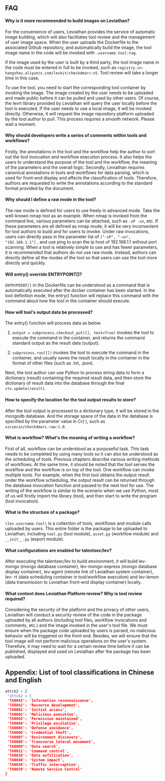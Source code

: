 ## FAQ

#### Why is it more recommended to build images on Leviathan?

  For the convenience of users, Leviathan provides the service of automatic image building, which will also facilitates tool review and the management of user image space. When the user uploads the Dockerfile to the associated Github repository, and automatically build the image, the tool image name in the code will be invoked with `.username.tool:tag`.
 
  If the image used by the user is built by a third party, the tool image name in the code must be entered in full to be invoked, such as `registry.cn-hangzhou.aliyuncs.com/levkit/checkdmarc:v5`. Tool review will take a longer time in this case.

  To use the tool, you need to start the corresponding tool container by invoking the image. The image created by the user needs to be uploaded and made public before it can be pulled and used by other users. Of course, the levrt library provided by Leviathan will query the user locally before the tool is executed. If the user needs to use a local image, it will be invoked directly. Otherwise, it will request the image repository platform uploaded by the tool author to pull. This process requires a smooth network. Please wait a moment.

#### Why should developers write a series of comments within tools and workflows?

  Firstly, the annotations in the tool and the workflow help the author to sort out the tool invocation and workflow execution process. It also helps the users to understand the purpose of the tool and the workflow, the meaning of the parameters and the overall logic. Secondly, Leviathan requires canonical annotations in tools and workflows for data parsing, which is used for front-end display and affects the classification of tools. Therefore, authors are requested to write the annotations according to the standard format provided by the document.


#### Why should I define a raw mode in the tool? 

  The raw mode is defined for users to use freely in advanced mode. Take the well-known nmap tool as an example. When nmap is invoked from the command line, various parameters can be attached, such as `-sP -sn`, etc. If these parameters are all defined as nmap mode, it will be very inconvenient for tool authors to build and for users to invoke. Under raw invocations, users can directly pass in the parameter list of `["-sP", "-sn", "192.168.1.1"]` , and use ping to scan the ip host of 192.168.1.1 without port scanning. When a tool is relatively simple to use and has fewer parameters, it is recommended that authors do not use raw mode. Instead, authors can directly define all the modes of the tool so that users can use the tool more directly and quickly.


#### Will entry() override ENTRYPOINT[]?

  `ENTRYPOINT[]` in the Dockerfile can be understood as a command that is automatically executed after the docker container has been started. In the tool definition mode, the entry() function will replace this command with the command about how the tool in the container should execute.


#### How will tool's output data be processed?

  The entry() function will process data as below.
  
1. `output = subprocess.checkout_put([], text=True)` invokes the tool to execute the command in the container, and returns the command standard output as the result data (output).

2. `subprocess.run([])` invokes the tool to execute the command in the container, and usually saves the result locally in the container in the format of other files (such as .txt, .json).

Next, the tool author can use Python to process string data to form a dictionary (result) containing the required result data, and then store the dictionary of result data into the database through the final `ctx.update(result)`.
  

#### How to specify the location for the tool output results to store?

  After the tool output is processed to a dictionary type, it will be stored in the mongodb database. And the storage space of the data in the database is specified by the parameter value in Cr( ), such as `szczecin/checkdmarc.raw:1.0`.


#### What is workflow? What's the meaning of writing a workflow?

  First of all, workflow can be understood as a purposeful task. This task needs to be completed by using many tools so it can also be understood as the scheduling of tools. Previous chapters describe various writing methods of workflows. At the same time, it should be noted that the tool serves the workflow and the workflow is on top of the tool. One workflow can invoke multiple tools. For example, when the first tool obtains the output result under the workflow scheduling, the output result can be returned through the database invocation function and passed to the next tool for use. The writing of the workflow is similar to the scenario when we use Python, most of us will firstly import the library (tool), and then start to write the program (tool invocation).
  
#### What is the structure of a package?

  `\lev.username.tool\`  is a collection of tools, workflows and module calls uploaded by users. This entire folder is the package to be uploaded to Leviathan, including `tool.py` (tool module), `asset.py` (workflow module) and `__init__.py` (export module).


#### What configurations are enabled for talentsec/lev?

  After executing the talentsec/lev to build environment, it will build lev-mongo (mongo database container), lev-mongo-express (mongo database display container), lev-agent (remote link of Leviathan system container), lev- rt (data scheduling container in tool/workflow execution) and lev-lemon (data transmission to Leviathan front-end display container) locally.


#### What content does Leviathan Platform review? Why is tool review required?

  Considering the security of the platform and the privacy of other users, Leviathan will conduct a security review of the code in the package uploaded by all authors (including tool files, workflow invocations and comments, etc.) and the image invoked in the user's tool file. We must ensure when the package code uploaded by users is parsed, no malicious behavior will be triggered on the front end. Besides, we will ensure that the tool image will not perform malicious operations on the user's system. Therefore, it may need to wait for a certain review time before it can be published, displayed and used on Leviathan after the package has been uploaded.


## Appendix: List of tool classifications in Chinese and English

```Python
attck2 = {
 "attck2 = {
 'TA0043': 'Information reconnaissance',
 'TA0042': 'Resource development',
 'TA0001': 'Initial access',
 'TA0002': 'Malicious execution',
 'TA0003': 'Permission maintained',
 'TA0004': 'Privilege escalation',
 'TA0005': 'Defense avoidance',
 'TA0006': 'Credential theft',
 'TA0007': 'Environment discovery',
 'TA0008': 'Transverse lateral movement',
 'TA0009': 'Data search',
 'TA0011': 'Command control',
 'TA0010': 'Data exfiltration',
 'TA0040': 'System impact',
 'TA0038': 'Traffic interception',
 'TA0039': 'Remote Service Control'
}
```
